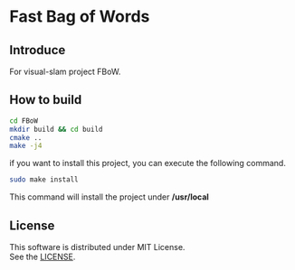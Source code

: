 # Fast Bag of Words
## Introduce
For visual-slam project FBoW.

## How to build

```bash
cd FBoW
mkdir build && cd build
cmake ..
make -j4
```

if you want to install this project, you can execute the following command.

```bash
sudo make install
```

This command will install the project under **/usr/local**

## License

This software is distributed under MIT License.  
See the [LICENSE](./LICENSE).
